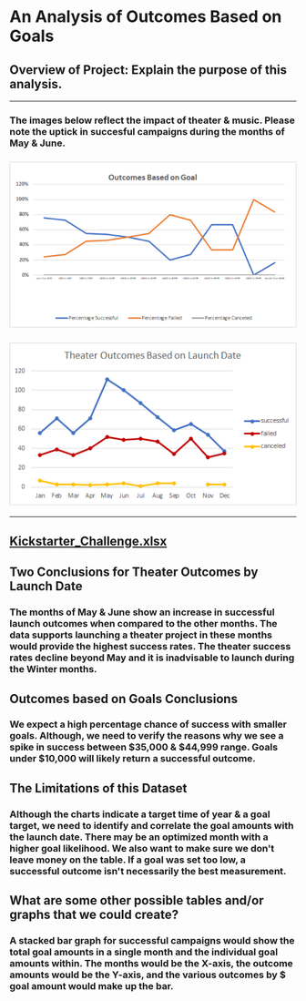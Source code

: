 # An Analysis of Outcomes Based on Goals
## Overview of Project: Explain the purpose of this analysis.
---
### The images below reflect the impact of theater & music. Please note the uptick in succesful campaigns during the months of May & June. 
### ![Outcomes_vs_Goals](https://github.com/ScottyMacCVC/kickstarter-analysis/blob/CHALLENGE-01/resources/Outcomes_vs_Goals.png)
### ![Theater_Outcomes_vs_Launch](https://github.com/ScottyMacCVC/kickstarter-analysis/blob/CHALLENGE-01/resources/Theater_Outcomes_vs_Launch.png) 
---
[Kickstarter_Challenge.xlsx](https://github.com/ScottyMacCVC/kickstarter-analysis/blob/CHALLENGE-01/Kickstarter_Challenge.xlsx)
---
## Two Conclusions for Theater Outcomes by Launch Date
### The months of May & June show an increase in successful launch outcomes when compared to the other months. The data supports launching a theater project in these months would provide the highest success rates. The theater success rates decline beyond May and it is inadvisable to launch during the Winter months. 
## Outcomes based on Goals Conclusions 
### We expect a high percentage chance of success with smaller goals. Although, we need to verify the reasons why we see a spike in success between $35,000 & $44,999 range. Goals under $10,000 will likely return a successful outcome.
## The Limitations of this Dataset
### Although the charts indicate a target time of year & a goal target, we need to identify and correlate the goal amounts with the launch date. There may be an optimized month with a higher goal likelihood. We also want to make sure we don't leave money on the table. If a goal was set too low, a successful outcome isn't necessarily the best measurement. 
## What are some other possible tables and/or graphs that we could create?
### A stacked bar graph for successful campaigns would show the total goal amounts in a single month and the individual goal amounts within. The months would be the X-axis, the outcome amounts would be the Y-axis, and the various outcomes by $ goal amount would make up the bar. 
